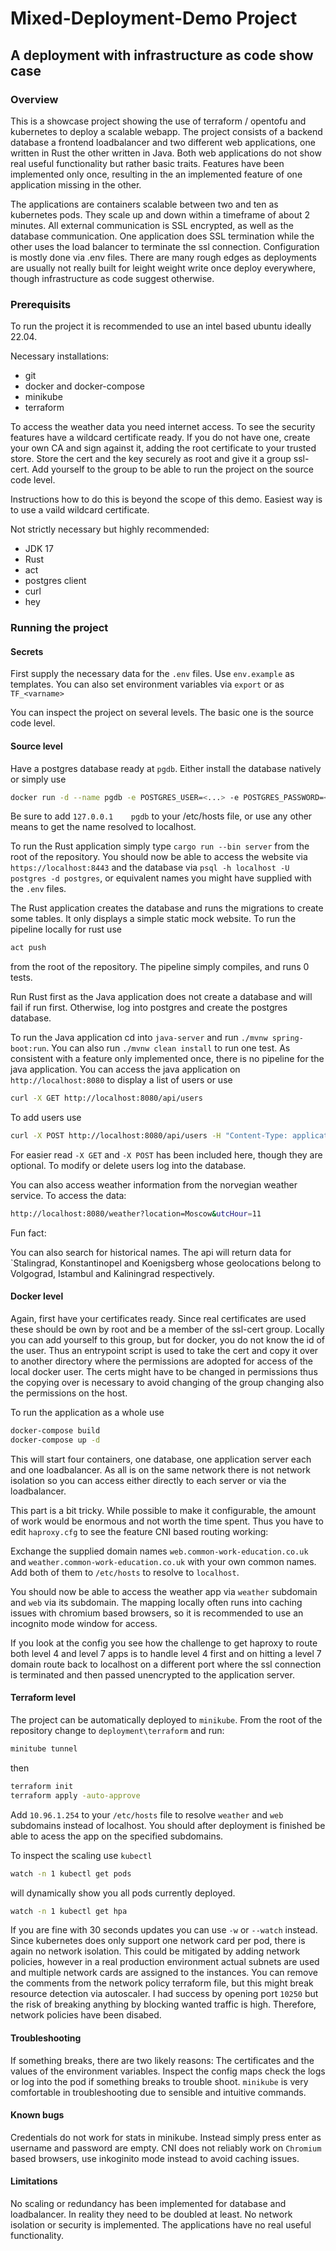 # Mixed-Deployment-Demo Project

## A deployment with infrastructure as code show case

### Overview

This is a showcase project showing the use of terraform / opentofu and kubernetes to
deploy a scalable webapp. The project consists of a backend database a frontend loadbalancer
and two different web applications, one written in Rust the other written in Java.
Both web applications do not show real useful functionality but rather basic
traits. Features have been implemented only once, resulting in the an implemented
feature of one application missing in the other.

The applications are containers scalable between two and ten as kubernetes pods.
They scale up and down within a timeframe of about 2 minutes. All external communication
is SSL encrypted, as well as the database communication. One application does SSL termination
while the other uses the load balancer to terminate the ssl connection. Configuration
is mostly done via .env files. There are many rough edges as deployments are usually not
really built for leight weight write once deploy everywhere, though infrastructure as
code suggest otherwise.

### Prerequisits

To run the project it is recommended to use an intel based ubuntu ideally 22.04.

Necessary installations:

- git
- docker and docker-compose
- minikube
- terraform

To access the weather data you need internet access. To see the security features
have a wildcard certificate ready. If you do not have one, create your own CA
and sign against it, adding the root certificate to your trusted store. Store the
cert and the key securely as root and give it a group ssl-cert. Add yourself to
the group to be able to run the project on the source code level.

Instructions how to do this is beyond the scope of this demo. Easiest way is to use
a vaild wildcard certificate.

Not strictly necessary but highly recommended:

- JDK 17
- Rust
- act
- postgres client
- curl
- hey

### Running the project

#### Secrets

First supply the necessary data for the `.env` files. Use `env.example` as templates.
You can also set environment variables via `export` or as `TF_<varname>`

You can inspect the project on several levels. The basic one is the source code level.

#### Source level

Have a postgres database ready at `pgdb`. Either install the database natively or simply
use

```bash
docker run -d --name pgdb -e POSTGRES_USER=<...> -e POSTGRES_PASSWORD=<...> postgres:latest
```

Be sure to add `127.0.0.1    pgdb` to your /etc/hosts file, or use any other means to
get the name resolved to localhost.

To run the Rust application simply type `cargo run --bin server` from the root of the
repository. You should now be able to access the website via `https://localhost:8443`
and the database via `psql -h localhost -U postgres -d postgres`, or equivalent names
you might have supplied with the `.env` files.

The Rust application creates the database and runs the migrations to create some tables.
It only displays a simple static mock website. To run the pipeline locally for rust use

```bash
act push
```

from the root of the repository. The pipeline simply compiles, and runs 0 tests.

Run Rust first as the Java application does not create a database and will fail if run first. Otherwise, log into postgres and create the postgres database.

To run the Java application cd into `java-server` and run `./mvnw spring-boot:run`. You can also
run `./mvnw clean install` to run one test. As consistent with a feature only implemented once,
there is no pipeline for the java application.
You can access the java application on `http://localhost:8080` to display a list of users or
use

```bash
curl -X GET http://localhost:8080/api/users
```

To add users use

```bash
curl -X POST http://localhost:8080/api/users -H "Content-Type: application/json" -d '{"name": "John Doe", "email": "john.doe@example.com"}'
```

For easier read `-X GET` and `-X POST` has been included here, though they are optional.
To modify or delete users log into the database.

You can also access weather information from the norvegian weather service. To access the data:

```bash
http://localhost:8080/weather?location=Moscow&utcHour=11
```

Fun fact:

You can also search for historical names. The api will return data for `Stalingrad, Konstantinopel and Koenigsberg whose geolocations belong to Volgograd, Istambul and Kaliningrad respectively.

#### Docker level

Again, first have your certificates ready. Since real certificates are used these should be own by root and be a member of the ssl-cert group. Locally you can add yourself to this group, but for docker, you do not know the id of the user. Thus an entrypoint script is used to take the cert and copy it over to another directory where the permissions are adopted for access of
the local docker user. The certs might have to be changed in permissions thus the copying over is necessary to avoid
changing of the group changing also the permissions on the host.

To run the application as a whole use

```bash
docker-compose build
docker-compose up -d
```

This will start four containers, one database, one application server each and one loadbalancer.
As all is on the same network there is not network isolation so you can access either directly
to each server or via the loadbalancer.

This part is a bit tricky. While possible to make it configurable, the amount of work would be enormous and not worth the time spent. Thus you have to edit `haproxy.cfg` to see the feature CNI based routing working:

Exchange the supplied domain names `web.common-work-education.co.uk` and `weather.common-work-education.co.uk` with your own common names. Add both of them to `/etc/hosts` to resolve to `localhost`.

You should now be able to access the weather app via `weather` subdomain and `web` via its subdomain. The mapping locally often runs into caching issues with chromium based browsers, so it is recommended to use
an incognito mode window for access.

If you look at the config you see how the challenge to get haproxy to route both level 4 and level 7 apps is to handle level 4 first and on hitting a level 7 domain route back to localhost on a different port where the ssl connection is terminated and then passed unencrypted to the application server.

#### Terraform level

The project can be automatically deployed to `minikube`. From the root of the repository change to `deployment\terraform` and run:

```bash
minitube tunnel
```

then

```bash
terraform init
terraform apply -auto-approve
```

Add `10.96.1.254` to your `/etc/hosts` file to resolve `weather` and `web` subdomains instead of localhost. You should after
deployment is finished be able to acess the app on the specified subdomains.

To inspect the scaling use `kubectl`

```bash
watch -n 1 kubectl get pods
```

will dynamically show you all pods currently deployed.

```bash
watch -n 1 kubectl get hpa
```

If you are fine with 30 seconds updates you can use `-w` or `--watch` instead. Since kubernetes does only support one
network card per pod, there is again no network isolation. This could be mitigated by adding network policies, however in
a real production environment actual subnets are used and multiple network cards are assigned to the instances.
You can remove the comments from the network policy terraform file, but this might break resource detection via autoscaler.
I had success by opening port `10250` but the risk of breaking anything by blocking wanted traffic is high. Therefore,
network policies have been disabed.

#### Troubleshooting

If something breaks, there are two likely reasons: The certificates and the values of the environment variables.
Inspect the config maps check the logs or log into the pod if something breaks to trouble shoot. `minikube` is
very comfortable in troubleshooting due to sensible and intuitive commands.

#### Known bugs

Credentials do not work for stats in minikube. Instead simply press enter as username and password are empty.
CNI does not reliably work on `Chromium` based browsers, use inkoginito mode instead to avoid caching issues.

#### Limitations

No scaling or redundancy has been implemented for database and loadbalancer. In reality they need to be doubled at least.
No network isolation or security is implemented. The applications have no real useful functionality.
